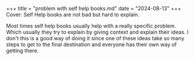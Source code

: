 +++
title = "problem with self help books.md"
date = "2024-08-13"
+++
Cover: Self Help books are not bad but hard to explain.

Most times self help books usually help with a really specific problem.
Which usually they try to explain by giving context and explain their ideas.
I don't this is a good way of doing it since one of these ideas take so many steps to get to the final destination and everyone has their own way of getting there.